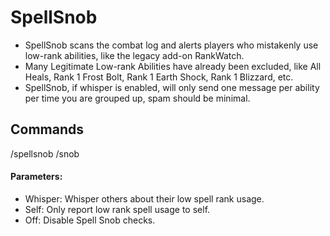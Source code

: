 # SpellSnob

* SpellSnob scans the combat log and alerts players who mistakenly use low-rank abilities, like the legacy add-on RankWatch.
* Many Legitimate Low-rank Abilities have already been excluded, like All Heals, Rank 1 Frost Bolt, Rank 1 Earth Shock, Rank 1 Blizzard, etc.
* SpellSnob, if whisper is enabled, will only send one message per ability per time you are grouped up, spam should be minimal.

## Commands

/spellsnob <options>
/snob <options>

#### Parameters:

* Whisper: Whisper others about their low spell rank usage.
* Self: Only report low rank spell usage to self.
* Off: Disable Spell Snob checks.